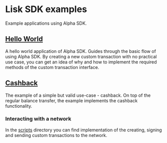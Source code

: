 # Lisk SDK examples

Example applications using Alpha SDK.


## [Hello World](./hello_world/README.md)
A hello world application of Alpha SDK. Guides through the basic flow of using Alpha SDK. By creating a new custom transaction with no practical use case, you can get an idea of why and how to implement the required methods of the custom transaction interface.


## [Cashback](./cashback/README.md)

The example of a simple but valid use-case - cashback. On top of the regular balance transfer, the example implements the cashback functionality. 

### Interacting with a network
In the [scripts](./scripts) directory you can find implementation of the creating, signing and sending custom transactions to the network. 

